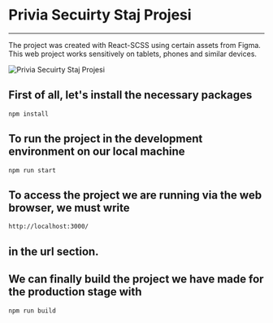 # Privia Secuirty Staj Projesi
------

The project was created with React-SCSS using certain assets from Figma. This web project works sensitively on tablets, phones and similar devices.

![Privia Secuirty Staj Projesi](https://cdn.discordapp.com/attachments/818769701520801815/846458842652737547/unknown.png)


## First of all, let's install the necessary packages
```
npm install
```

## To run the project in the development environment on our local machine
```
npm run start
```

## To access the project we are running via the web browser, we must write
```
http://localhost:3000/
```
## in the url section.

## We can finally build the project we have made for the production stage with
```
npm run build
```
